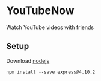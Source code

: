 # YouTubeNow
Watch YouTube videos with friends
## Setup
Download [nodejs](https://nodejs.org/en/)
   ```shell
 npm install --save express@4.10.2
   ```
